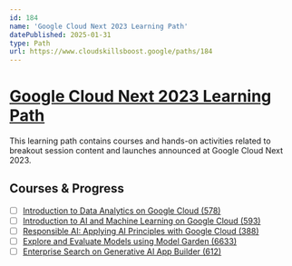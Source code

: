```yaml
---
id: 184
name: 'Google Cloud Next 2023 Learning Path'
datePublished: 2025-01-31
type: Path
url: https://www.cloudskillsboost.google/paths/184
---
```


# [Google Cloud Next 2023 Learning Path](https://www.cloudskillsboost.google/paths/184)

This learning path contains courses and hands-on activities related to breakout session content and launches announced at Google Cloud Next 2023.

## Courses & Progress

- [ ] [Introduction to Data Analytics on Google Cloud (578)](../courses/Introduction-to-Data-Analytics-on-Google-Cloud.md)
- [ ] [Introduction to AI and Machine Learning on Google Cloud (593)](../courses/Introduction-to-AI-and-Machine-Learning-on-Google-Cloud.md)
- [ ] [Responsible AI: Applying AI Principles with Google Cloud (388)](../courses/Responsible-AI-Applying-AI-Principles-with-Google-Cloud.md)
- [ ] [Explore and Evaluate Models using Model Garden (6633)](../courses/Explore-and-Evaluate-Models-using-Model-Garden.md)
- [ ] [Enterprise Search on Generative AI App Builder (612)](../courses/Enterprise-Search-on-Generative-AI-App-Builder.md)
